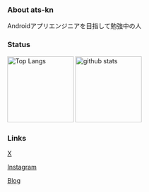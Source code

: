 ### About ats-kn
Androidアプリエンジニアを目指して勉強中の人

### Status
<p align="left"> 
  <img alt="Top Langs" height="150px" src="https://github-readme-stats.vercel.app/api/top-langs/?username=ats-kn&layout=donut&show_icons=true&theme=highcontrast&title_color=79ff97" />
  <img alt="github stats" height="150px" src="https://github-readme-stats.vercel.app/api?username=ats-kn&rank_icon=github&theme=highcontrast&title_color=79ff97" />
</p>

### Links
[X](https://twitter.com/o_ats_o)

[Instagram](https://www.instagram.com/k_a_0214_/)

[Blog](https://sizu.me/o_ats_o)
